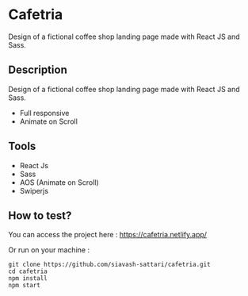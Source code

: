 # Cafetria

Design of a fictional coffee shop landing page made with React JS and Sass.

## Description

Design of a fictional coffee shop landing page made with React JS and Sass.

- Full responsive
- Animate on Scroll

## Tools

-	React Js
-	Sass
-	AOS (Animate on Scroll)
-	Swiperjs

## How to test?

You can access the project here : https://cafetria.netlify.app/

Or run on your machine :

``` 
git clone https://github.com/siavash-sattari/cafetria.git
cd cafetria
npm install
npm start

```
